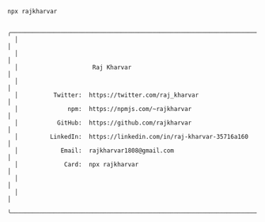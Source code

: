 ``` bash
npx rajkharvar
```
      ╭───────────────────────────────────────────────────────────────────────╮
      │                                                                       │
      │                                                                       │
      │                     Raj Kharvar                                       │
      │                                                                       │
      │          Twitter:  https://twitter.com/raj_kharvar                    │
      │              npm:  https://npmjs.com/~rajkharvar                      │
      │           GitHub:  https://github.com/rajkharvar                      │
      │         LinkedIn:  https://linkedin.com/in/raj-kharvar-35716a160      │
      │            Email:  rajkharvar1808@gmail.com                           │
      │             Card:  npx rajkharvar                                     │
      │                                                                       │
      │                                                                       │
      ╰───────────────────────────────────────────────────────────────────────╯